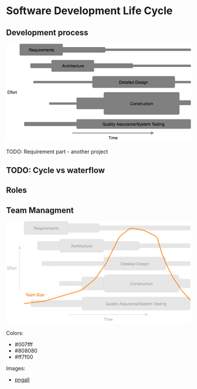 # Software Development Life Cycle

## Development process

<p align="center">
    <img src="./imgs/dev-process.png">
</p>

TODO: Requirement part - another project

## TODO: Cycle vs waterflow

## Roles

## Team Managment

<p align="center">
    <img src="./imgs/team.png">
</p>

Colors:
- #007fff
- #808080
- #ff7f00

Images:
- [pngall](http://www.pngall.com)
